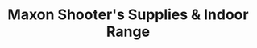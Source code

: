 ---
title: "Maxon Shooter's Supplies & Indoor Range"
url: /des-plaines/maxon-shooters-supplies-and-indoor-range/
shop: general
---